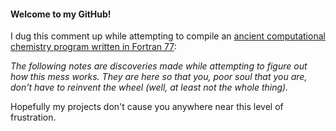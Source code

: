 #### Welcome to my GitHub!
I dug this comment up while attempting to compile an [ancient computational chemistry program written in Fortran 77](http://www.ccl.net/cca/software/SOURCES/FORTRAN/STERIMOL/):

_The following notes are discoveries made while attempting to figure out
how this mess works.  They are here so that you, poor soul that you are,
don't have to reinvent the wheel (well, at least not the whole thing)._

Hopefully my projects don't cause you anywhere near this level of frustration.

<!--
**JacksonBurns/JacksonBurns** is a ✨ _special_ ✨ repository because its `README.md` (this file) appears on your GitHub profile.

Here are some ideas to get you started:

- 🔭 I’m currently working on ...
- 🌱 I’m currently learning ...
- 👯 I’m looking to collaborate on ...
- 🤔 I’m looking for help with ...
- 💬 Ask me about ...
- 📫 How to reach me: ...
- 😄 Pronouns: ...
- ⚡ Fun fact: ...
-->

